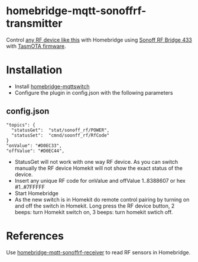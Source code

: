 # homebridge-mqtt-sonoffrf-transmitter

Control [any RF device like this](https://www.aliexpress.com/item/EU-UK-Standard-Remote-Control-Switch-1-Gang-1-Way-RF-433Mhz-Smart-Home-Wall-Switch/32822825423.html?spm=a2g0s.9042311.0.0.j5WAco) with Homebridge using [Sonoff RF Bridge 433](https://www.itead.cc/sonoff-rf-bridge-433.html) with [TasmOTA firmware](https://github.com/arendst/Sonoff-Tasmota/wiki).

# Installation
+ Install [homebridge-mqttswitch](https://github.com/ilcato/homebridge-mqttswitch)
+ Configure the plugin in config.json with the following parameters
## config.json    
    "topics": {
      "statusGet": 	"stat/sonoff_rf/POWER",
      "statusSet": 	"cmnd/soonff_rf/RfCode"
    }
    "onValue": "#D0EC33",
    "offValue": "#D0EC44",
    
+ StatusGet will not work with one way RF device. As you can switch manually the RF device Homekit will not show the exact status of the device.
+ Insert any unique RF code for onValue and offValue 1..8388607 or hex #1..#7FFFFF
+ Start Homebridge
+ As the new switch is in Homekit do remote control pairing by turning on and off the switch in Homekit. Long press the RF device button, 2 beeps: turn Homekit switch on, 3 beeps: turn homekit swtich off.

# References
Use [homebridge-mqtt-sonoffrf-receiver](https://github.com/miskui/homebridge-mqtt-sonoffrf-receiver) to read RF sensors in Homebridge.
